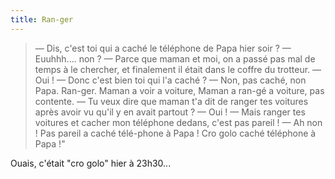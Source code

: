 ```yaml
---
title: Ran-ger
---
```


> — Dis, c'est toi qui a caché le téléphone de Papa hier soir ?
> — Euuhhh.... non ?
> — Parce que maman et moi, on a passé pas mal de temps à le chercher, et finalement il était dans le coffre du trotteur.
> — Oui !
> — Donc c'est bien toi qui l'a caché ?
> — Non, pas caché, non Papa. Ran-ger. Maman a voir a voiture, Maman a ran-gé a voiture, pas contente.
> — Tu veux dire que maman t'a dit de ranger tes voitures après avoir vu qu'il y en avait partout ?
> — Oui !
> — Mais ranger tes voitures et cacher mon téléphone dedans, c'est pas pareil !
> — Ah non ! Pas pareil a caché télé-phone à Papa ! Cro golo caché téléphone à Papa !"

Ouais, c'était "cro golo" hier à 23h30...

